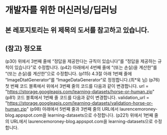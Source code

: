 # 개발자를 위한 머신러닝/딥러닝
## 본 레포지토리는 위 제목의 도서를 참고하고 있습니다.

## (참고) 정오표
(p30) 위에서 3번째 줄에 “정답을 제공한다는 규칙이 있습니다”를 “정답을 제공하는 규칙이 있습니다”로 수정합니다.
(p42) 아래에서 4번째 줄에 “(또는 손실)을 계산한”를 “(또는 손실)를 계산한”으로 수정합니다.
(p115) 4.3절 아래 1번째 줄에 “ImageDtatGenerator“를 “ImageDataGenerator“로 정정합니다.(최*욱 님)
(p76) 첫 번째 코드 블록에서 위에서 3번째 줄의 코드를 다음과 같이 변경합니다.
url = "https://storage.googleapis.com/learning-datasets/horse-or-human.zip"
(p81) 코드 블록에서 1번째 줄 코드를 다음과 같이 변경합니다.
validation_url = "https://storage.googleapis.com/learning-datasets/validation-horse-or-human.zip"
(p98) 아래에서 5번째 줄과 3번째 줄의 URL에서 laurencemoroney-blog.appspot.com을 learning-datasets으로 수정합니다.
(p221) 위에서 1번째 줄의 URL에서 laurencemoroney-blog.appspot.com을 learning-datasets으로 수정합니다.
